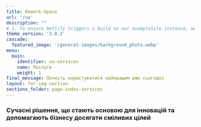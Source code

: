 ```yaml
---
title: Rework-Space
url: '/ua'
description: ""
# 1. To ensure Netlify triggers a build on our exampleSite instance, we need to change a file in the exampleSite directory.
theme_version: '2.8.2'
cascade:
  featured_image: '/general-images/background_photo.webp'
menu:
  main:
    identifier: ua-services
    name: Послуги
    weight: 1
final_message: Почніть користуватися найкращим вже сьогодні
layout: for-img-section
sections_folder: page-index-services
---
```


### Сучасні рішення, що стають основою для інновацій та допомагають бізнесу досягати сміливих цілей
